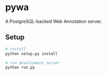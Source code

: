 # pywa

A PostgreSQL-backed Web Annotation server.

## Setup

```bash
# install
python setup.py install

# run development server
python run.py
```
